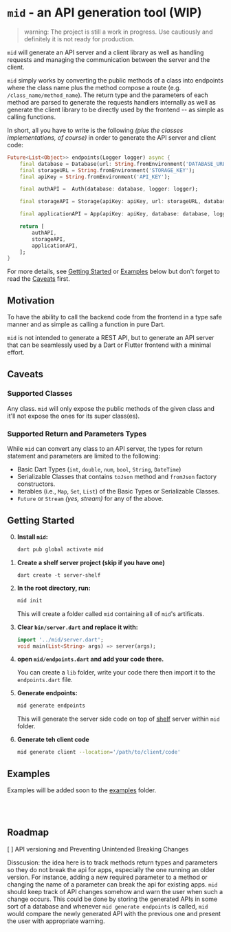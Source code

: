 <!-- TODO: keep this a brief introduction to the package since packages/mid/README.md should have the details -->
# `mid` - an API generation tool (WIP)
> warning: The project is still a work in progress. Use cautiously and definitely it is not ready for production. 

`mid` will generate an API server and a client library as well as handling requests and managing the communication between the server and the client. 

`mid` simply works by converting the public methods of a class into endpoints where the class name plus the method compose a route (e.g. `/class_name/method_name`). The return type and the parameters of each method are parsed to generate the requests handlers internally as well as generate the client library to be directly used by the frontend -- as simple as calling functions. 

In short, all you have to write is the following _(plus the classes implementations, of course)_ in order to generate the API server and client code:

```dart
Future<List<Object>> endpoints(Logger logger) async {
    final database = Database(url: String.fromEnvironment('DATABASE_URL'));
    final storageURL = String.fromEnvironment('STORAGE_KEY');
    final apiKey = String.fromEnvironment('API_KEY');

    final authAPI =  Auth(database: database, logger: logger);

    final storageAPI = Storage(apiKey: apiKey, url: storageURL, database: database, logger: logger);

    final applicationAPI = App(apiKey: apiKey, database: database, logger: logger);

    return [
        authAPI,
        storageAPI,
        applicationAPI,
    ];
}
```

For more details, see [Getting Started](#getting-started) or [Examples](#examples) below but don't forget to read the [Caveats](#caveats) first.


## Motivation

To have the ability to call the backend code from the frontend in a type safe manner and as simple as calling a function in pure Dart. 

`mid` is not intended to generate a REST API, but to generate an API server that can be seamlessly used by a Dart or Flutter frontend with a minimal effort. 

## Caveats

### Supported Classes
Any class. `mid` will only expose the public methods of the given class and it'll not expose the ones for its super class(es).

### Supported Return and Parameters Types 

While `mid` can convert any class to an API server, the types for return statement and parameters are limited to the following:
- Basic Dart Types (`int`, `double`, `num`, `bool`, `String`, `DateTime`)
- Serializable Classes that contains `toJson` method and `fromJson` factory constructors. 
- Iterables (i.e., `Map`, `Set`, `List`) of the Basic Types or Serializable Classes.
- `Future` or `Stream` _(yes, stream)_ for any of the above. 

## Getting Started

0. **Install `mid`:**
      ```sh
      dart pub global activate mid
      ```

1. **Create a shelf server project (skip if you have one)**
      ```
      dart create -t server-shelf
      ```

2. **In the root directory, run:**
    ```sh
    mid init
    ```
    This will create a folder called `mid` containing all of `mid`'s artificats.

3. **Clear `bin/server.dart` and replace it with:**

    ```dart
    import '../mid/server.dart';
    void main(List<String> args) => server(args);
    ```

  4. **open `mid/endpoints.dart` and add your code there.**
  
      You can create a `lib` folder, write your code there then import it to the `endpoints.dart` file. 

  5. **Generate endpoints:**

      ```sh
      mid generate endpoints 
      ```

      This will generate the server side code on top of [shelf](https://pub.dev/packages/shelf) server within `mid` folder. 

  6. **Generate teh client code**

      ```sh
      mid generate client --location='/path/to/client/code'
      ```



## Examples 

Examples will be added soon to the [examples](/examples/) folder. 

<br><br>

## Roadmap 

[ ] API versioning and Preventing Unintended Breaking Changes

Disscusion: the idea here is to track methods return types and parameters so they do not break the api for apps, especially the one running an older version.
For instance, adding a new required parameter to a method or changing the name of a parameter can break the api for existing apps. `mid` should keep track of API changes somehow and warn the user when such a change occurs. This could be done by storing the generated APIs in some sort of a database and whenever `mid generate endpoints` is called, `mid` would compare the newly generated API with the previous one and present the user with appropriate warning. 